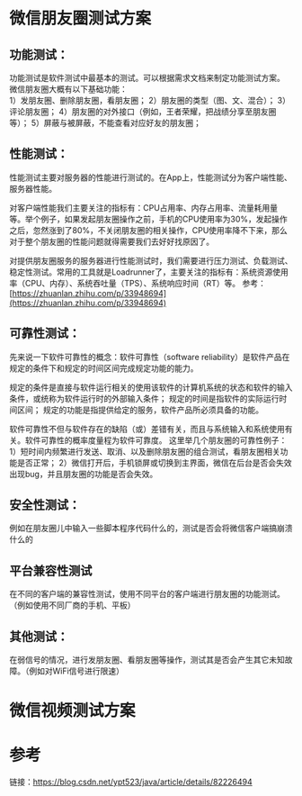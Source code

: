 # 微信朋友圈测试方案

## 功能测试：
功能测试是软件测试中最基本的测试。可以根据需求文档来制定功能测试方案。
微信朋友圈大概有以下基础功能：  
1）发朋友圈、删除朋友圈，看朋友圈；
2）朋友圈的类型（图、文、混合）；
3）评论朋友圈；
4）朋友圈的对外接口（例如，王者荣耀，把战绩分享至朋友圈等）；
5）屏蔽与被屏蔽，不能查看对应好友的朋友圈；

## 性能测试：

性能测试主要对服务器的性能进行测试的。在App上，性能测试分为客户端性能、服务器性能。

对客户端性能我们主要关注的指标有：CPU占用率、内存占用率、流量耗用量等。举个例子，如果发起朋友圈操作之前，手机的CPU使用率为30%，发起操作之后，忽然涨到了80%，不关闭朋友圈的相关操作，CPU使用率降不下来，那么对于整个朋友圈的性能问题就得需要我们去好好找原因了。

对提供朋友圈服务的服务器进行性能测试时，我们需要进行压力测试、负载测试、稳定性测试。常用的工具就是Loadrunner了，主要关注的指标有：系统资源使用率（CPU、内存）、系统吞吐量（TPS）、系统响应时间（RT）等。
参考：[https://zhuanlan.zhihu.com/p/33948694](https://zhuanlan.zhihu.com/p/33948694)
## 可靠性测试：
先来说一下软件可靠性的概念：软件可靠性（software reliability）是软件产品在规定的条件下和规定的时间区间完成规定功能的能力。

规定的条件是直接与软件运行相关的使用该软件的计算机系统的状态和软件的输入条件，或统称为软件运行时的外部输入条件；
规定的时间是指软件的实际运行时间区间；
规定的功能是指提供给定的服务，软件产品所必须具备的功能。

软件可靠性不但与软件存在的缺陷（或）差错有关，而且与系统输入和系统使用有关。软件可靠性的概率度量程为软件可靠度。
这里举几个朋友圈的可靠性例子：
1）短时间内频繁进行发送、取消、以及删除朋友圈的组合测试，看朋友圈相关功能是否正常；
2）微信打开后，手机锁屏或切换到主界面，微信在后台是否会失效出现bug，并且朋友圈的功能是否会失效。

## 安全性测试：
例如在朋友圈儿中输入一些脚本程序代码什么的，测试是否会将微信客户端搞崩溃什么的
## 平台兼容性测试
在不同的客户端的兼容性测试，使用不同平台的客户端进行朋友圈的功能测试。（例如使用不同厂商的手机、平板）
## 其他测试：
在弱信号的情况，进行发朋友圈、看朋友圈等操作，测试其是否会产生其它未知故障。（例如对WiFi信号进行限速）


# 微信视频测试方案

# 参考
链接：https://blog.csdn.net/ypt523/java/article/details/82226494
<!--stackedit_data:
eyJoaXN0b3J5IjpbMzAxNTc2OTUyLC01MTYyMDQ2OTYsMTQ1Nj
IxNjg3MiwxNzE1MjcxMDE5LC0xMDk3MjM2MTUzXX0=
-->